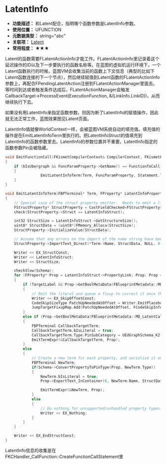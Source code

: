 ﻿# LatentInfo

- **功能描述：** 和Latent配合，指明哪个函数参数是LatentInfo参数。
- **使用位置：** UFUNCTION
- **元数据类型：** string="abc"
- **关联项：** [Latent](Latent.md)
- **常用程度：** ★★★

Latent的函数需要FLatentActionInfo才能工作。FLatentActionInfo里记录着这个延迟操作的ID以及下一步要执行的函数名称等。在蓝图的虚拟机运行环境下，一个Latent函数执行的时候，蓝图VM会收集当前的函数上下文信息（典型的比如下Latent函数连接的下一个节点），然后继续赋值到Latent函数的FLatentActionInfo参数上，再配合FPendingLatentAction注册到FLatentActionManager里面去。等时间到达或者触发条件达成后，FLatentActionManager会触发CallbackTarget->ProcessEvent(ExecutionFunction, &(LinkInfo.LinkID))，从而继续执行下去。

如果没有用LatentInfo来指定函数参数，则因为断了LatentInfo的赋值操作，因此就无法正常工作，蓝图效果图见Latent页面。

LatentInfo值就像WorldContext一样，会被蓝图VM系统自动的填充值。填充值的操作是在EmitLatentInfoTerm里执行的。把LatentInfoStruct的值填充到LatentInfo的函数参数里去。LatentInfo的参数位置并不重要。LatentInfo指定的函数参数Pin会被隐藏。

```cpp
void EmitFunctionCall(FKismetCompilerContext& CompilerContext, FKismetFunctionContext& FunctionContext, FBlueprintCompiledStatement& Statement, UEdGraphNode* SourceNode)
{
	if (bIsUbergraph && FuncParamProperty->GetName() == FunctionToCall->GetMetaData(FBlueprintMetadata::MD_LatentInfo))
	{
				EmitLatentInfoTerm(Term, FuncParamProperty, Statement.TargetLabel);
	}
}

void EmitLatentInfoTerm(FBPTerminal* Term, FProperty* LatentInfoProperty, FBlueprintCompiledStatement* TargetLabel)
{
	// Special case of the struct property emitter.  Needs to emit a linkage property for fixup
	FStructProperty* StructProperty = CastFieldChecked<FStructProperty>(LatentInfoProperty);
	check(StructProperty->Struct == LatentInfoStruct);

	int32 StructSize = LatentInfoStruct->GetStructureSize();
	uint8* StructData = (uint8*)FMemory_Alloca(StructSize);
	StructProperty->InitializeValue(StructData);

	// Assume that any errors on the import of the name string have been caught in the function call generation
	StructProperty->ImportText_Direct(*Term->Name, StructData, NULL, 0, GLog);

	Writer << EX_StructConst;
	Writer << LatentInfoStruct;
	Writer << StructSize;

	checkSlow(Schema);
	for (FProperty* Prop = LatentInfoStruct->PropertyLink; Prop; Prop = Prop->PropertyLinkNext)
	{
		if (TargetLabel && Prop->GetBoolMetaData(FBlueprintMetadata::MD_NeedsLatentFixup))
		{
			// Emit the literal and queue a fixup to correct it once the address is known
			Writer << EX_SkipOffsetConst;
			CodeSkipSizeType PatchUpNeededAtOffset = Writer.EmitPlaceholderSkip();
			JumpTargetFixupMap.Add(PatchUpNeededAtOffset, FCodeSkipInfo(FCodeSkipInfo::Fixup, TargetLabel));
		}
		else if (Prop->GetBoolMetaData(FBlueprintMetadata::MD_LatentCallbackTarget))
		{
			FBPTerminal CallbackTargetTerm;
			CallbackTargetTerm.bIsLiteral = true;
			CallbackTargetTerm.Type.PinSubCategory = UEdGraphSchema_K2::PN_Self;
			EmitTermExpr(&CallbackTargetTerm, Prop);
		}
		else
		{
			// Create a new term for each property, and serialize it out
			FBPTerminal NewTerm;
			if(Schema->ConvertPropertyToPinType(Prop, NewTerm.Type))
			{
				NewTerm.bIsLiteral = true;
				Prop->ExportText_InContainer(0, NewTerm.Name, StructData, StructData, NULL, PPF_None);

				EmitTermExpr(&NewTerm, Prop);
			}
			else
			{
				// Do nothing for unsupported/unhandled property types. This will leave the value unchanged from its constructed default.
				Writer << EX_Nothing;
			}
		}
	}

	Writer << EX_EndStructConst;
}
```

LatentInfo信息的收集是在FKCHandler_CallFunction::CreateFunctionCallStatement里